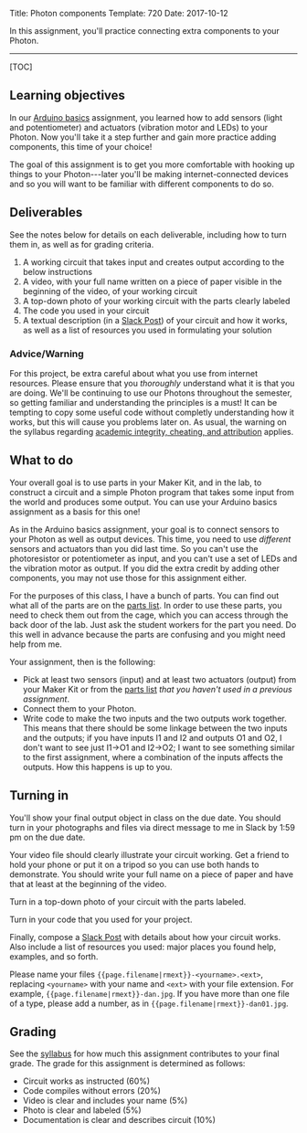 Title: Photon components
Template: 720
Date: 2017-10-12

In this assignment, you'll practice connecting extra components to your
Photon.

---

[TOC]

## Learning objectives
In our [Arduino basics](/720/arduino_basics.html) assignment, you
learned how to add sensors (light and potentiometer) and actuators
(vibration motor and LEDs) to your Photon. Now you'll take it a step
further and gain more practice adding components, this time of your
choice!

The goal of this assignment is to get you more comfortable with
hooking up things to your Photon---later you'll be making
internet-connected devices and so you will want to be familiar with
different components to do so.

## Deliverables
See the notes below for details on each deliverable, including how to
turn them in, as well as for grading criteria.

1. A working circuit that takes input and creates output according to
	 the below instructions
1. A video, with your full name written on a piece of paper visible in
	 the beginning of the video, of your working circuit
1. A top-down photo of your working circuit with the parts clearly
	 labeled
1. The code you used in your circuit
1. A textual description (in a [Slack
	 Post](https://get.slack.help/hc/en-us/articles/203950418-Compose-a-post))
	 of your circuit and how it works, as well as a list of resources
	 you used in formulating your solution

### Advice/Warning
For this project, be extra careful about what you use from internet
resources. Please ensure that you _thoroughly_ understand what it is
that you are doing. We'll be continuing to use our Photons throughout
the semester, so getting familiar and understanding the principles is
a must! It can be tempting to copy some useful code without completly
understanding how it works, but this will cause you problems later on.
As usual, the warning on the syllabus regarding [academic integrity,
cheating, and attribution](../syllabus.html#academic-integrity)
applies.

## What to do
Your overall goal is to use parts in your Maker Kit, and in the lab,
to construct a circuit and a simple Photon program that takes some
input from the world and produces some output. You can use your
Arduino basics assignment as a basis for this one!

As in the Arduino basics assignment, your goal is to connect sensors
to your Photon as well as output devices. This time, you need to use
_different_ sensors and actuators than you did last time. So you can't
use the photoresistor or potentiometer as input, and you can't use a
set of LEDs and the vibration motor as output. If you did the extra
credit by adding other components, you may not use those for this
assignment either.

For the purposes of this class, I have a bunch of parts. You can find
out what all of the parts are on the [parts list](../parts.html). In
order to use these parts, you need to check them out from the cage,
which you can access through the back door of the lab. Just ask the
student workers for the part you need. Do this well in advance because
the parts are confusing and you might need help from me.

Your assignment, then is the following:

- Pick at least two sensors (input) and at least two actuators
	(output) from your Maker Kit or from the [parts list](../parts.html)
	_that you haven't used in a previous assignment_.
- Connect them to your Photon.
- Write code to make the two inputs and the two outputs work together.
	This means that there should be some linkage between the two inputs
	and the outputs; if you have inputs I1 and I2 and outputs O1 and O2,
	I don't want to see just I1→O1 and I2→O2; I want to see something
	similar to the first assignment, where a combination of the inputs
	affects the outputs. How this happens is up to you.

## Turning in
You'll show your final output object in class on the due date. You
should turn in your photographs and files via direct message to
me in Slack by 1:59 pm on the due date.

Your video file should clearly illustrate your circuit working. Get a
friend to hold your phone or put it on a tripod so you can use both
hands to demonstrate. You should write your full name on a piece of
paper and have that at least at the beginning of the video.

Turn in a top-down photo of your circuit with the parts labeled.

Turn in your code that you used for your project.

Finally, compose a [Slack
Post](https://get.slack.help/hc/en-us/articles/203950418-Compose-a-post)
with details about how your circuit works. Also include a list of
resources you used: major places you found help, examples, and so
forth.

Please name your files `{{page.filename|rmext}}-<yourname>.<ext>`,
replacing `<yourname>` with your name and `<ext>` with your file
extension. For example, `{{page.filename|rmext}}-dan.jpg`. If you have
more than one file of a type, please add a number, as in
`{{page.filename|rmext}}-dan01.jpg`.

## Grading
See the [syllabus](/{{page.roots[0]}}/syllabus.html) for how much this
assignment contributes to your final grade. The grade for this
assignment is determined as follows:

- Circuit works as instructed (60%)
- Code compiles without errors (20%)
- Video is clear and includes your name (5%)
- Photo is clear and labeled (5%)
- Documentation is clear and describes circuit (10%)
